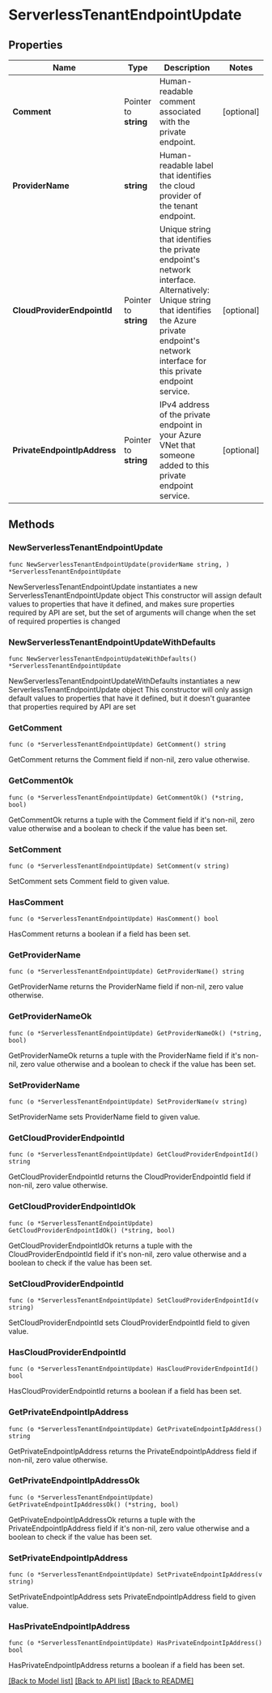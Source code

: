 # ServerlessTenantEndpointUpdate

## Properties

Name | Type | Description | Notes
------------ | ------------- | ------------- | -------------
**Comment** | Pointer to **string** | Human-readable comment associated with the private endpoint. | [optional] 
**ProviderName** | **string** | Human-readable label that identifies the cloud provider of the tenant endpoint. | 
**CloudProviderEndpointId** | Pointer to **string** | Unique string that identifies the private endpoint&#39;s network interface.  Alternatively: Unique string that identifies the Azure private endpoint&#39;s network interface for this private endpoint service. | [optional] 
**PrivateEndpointIpAddress** | Pointer to **string** | IPv4 address of the private endpoint in your Azure VNet that someone added to this private endpoint service. | [optional] 

## Methods

### NewServerlessTenantEndpointUpdate

`func NewServerlessTenantEndpointUpdate(providerName string, ) *ServerlessTenantEndpointUpdate`

NewServerlessTenantEndpointUpdate instantiates a new ServerlessTenantEndpointUpdate object
This constructor will assign default values to properties that have it defined,
and makes sure properties required by API are set, but the set of arguments
will change when the set of required properties is changed

### NewServerlessTenantEndpointUpdateWithDefaults

`func NewServerlessTenantEndpointUpdateWithDefaults() *ServerlessTenantEndpointUpdate`

NewServerlessTenantEndpointUpdateWithDefaults instantiates a new ServerlessTenantEndpointUpdate object
This constructor will only assign default values to properties that have it defined,
but it doesn't guarantee that properties required by API are set

### GetComment

`func (o *ServerlessTenantEndpointUpdate) GetComment() string`

GetComment returns the Comment field if non-nil, zero value otherwise.

### GetCommentOk

`func (o *ServerlessTenantEndpointUpdate) GetCommentOk() (*string, bool)`

GetCommentOk returns a tuple with the Comment field if it's non-nil, zero value otherwise
and a boolean to check if the value has been set.

### SetComment

`func (o *ServerlessTenantEndpointUpdate) SetComment(v string)`

SetComment sets Comment field to given value.

### HasComment

`func (o *ServerlessTenantEndpointUpdate) HasComment() bool`

HasComment returns a boolean if a field has been set.
### GetProviderName

`func (o *ServerlessTenantEndpointUpdate) GetProviderName() string`

GetProviderName returns the ProviderName field if non-nil, zero value otherwise.

### GetProviderNameOk

`func (o *ServerlessTenantEndpointUpdate) GetProviderNameOk() (*string, bool)`

GetProviderNameOk returns a tuple with the ProviderName field if it's non-nil, zero value otherwise
and a boolean to check if the value has been set.

### SetProviderName

`func (o *ServerlessTenantEndpointUpdate) SetProviderName(v string)`

SetProviderName sets ProviderName field to given value.

### GetCloudProviderEndpointId

`func (o *ServerlessTenantEndpointUpdate) GetCloudProviderEndpointId() string`

GetCloudProviderEndpointId returns the CloudProviderEndpointId field if non-nil, zero value otherwise.

### GetCloudProviderEndpointIdOk

`func (o *ServerlessTenantEndpointUpdate) GetCloudProviderEndpointIdOk() (*string, bool)`

GetCloudProviderEndpointIdOk returns a tuple with the CloudProviderEndpointId field if it's non-nil, zero value otherwise
and a boolean to check if the value has been set.

### SetCloudProviderEndpointId

`func (o *ServerlessTenantEndpointUpdate) SetCloudProviderEndpointId(v string)`

SetCloudProviderEndpointId sets CloudProviderEndpointId field to given value.

### HasCloudProviderEndpointId

`func (o *ServerlessTenantEndpointUpdate) HasCloudProviderEndpointId() bool`

HasCloudProviderEndpointId returns a boolean if a field has been set.
### GetPrivateEndpointIpAddress

`func (o *ServerlessTenantEndpointUpdate) GetPrivateEndpointIpAddress() string`

GetPrivateEndpointIpAddress returns the PrivateEndpointIpAddress field if non-nil, zero value otherwise.

### GetPrivateEndpointIpAddressOk

`func (o *ServerlessTenantEndpointUpdate) GetPrivateEndpointIpAddressOk() (*string, bool)`

GetPrivateEndpointIpAddressOk returns a tuple with the PrivateEndpointIpAddress field if it's non-nil, zero value otherwise
and a boolean to check if the value has been set.

### SetPrivateEndpointIpAddress

`func (o *ServerlessTenantEndpointUpdate) SetPrivateEndpointIpAddress(v string)`

SetPrivateEndpointIpAddress sets PrivateEndpointIpAddress field to given value.

### HasPrivateEndpointIpAddress

`func (o *ServerlessTenantEndpointUpdate) HasPrivateEndpointIpAddress() bool`

HasPrivateEndpointIpAddress returns a boolean if a field has been set.

[[Back to Model list]](../README.md#documentation-for-models) [[Back to API list]](../README.md#documentation-for-api-endpoints) [[Back to README]](../README.md)


